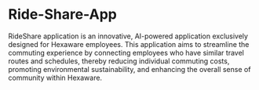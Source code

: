 # Ride-Share-App
RideShare application is an innovative, AI-powered application exclusively designed for Hexaware employees. This 
application aims to streamline the commuting experience by connecting employees who have similar travel routes and 
schedules, thereby reducing individual commuting costs, promoting environmental sustainability, and enhancing the 
overall sense of community within Hexaware.
